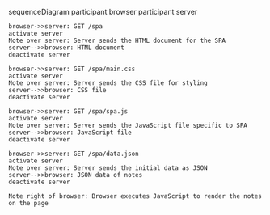 sequenceDiagram
    participant browser
    participant server

    browser->>server: GET /spa
    activate server
    Note over server: Server sends the HTML document for the SPA
    server-->>browser: HTML document
    deactivate server

    browser->>server: GET /spa/main.css
    activate server
    Note over server: Server sends the CSS file for styling
    server-->>browser: CSS file
    deactivate server

    browser->>server: GET /spa/spa.js
    activate server
    Note over server: Server sends the JavaScript file specific to SPA
    server-->>browser: JavaScript file
    deactivate server

    browser->>server: GET /spa/data.json
    activate server
    Note over server: Server sends the initial data as JSON
    server-->>browser: JSON data of notes
    deactivate server

    Note right of browser: Browser executes JavaScript to render the notes on the page
